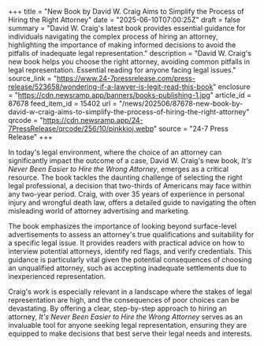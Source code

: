 +++
title = "New Book by David W. Craig Aims to Simplify the Process of Hiring the Right Attorney"
date = "2025-06-10T07:00:25Z"
draft = false
summary = "David W. Craig's latest book provides essential guidance for individuals navigating the complex process of hiring an attorney, highlighting the importance of making informed decisions to avoid the pitfalls of inadequate legal representation."
description = "David W. Craig's new book helps you choose the right attorney, avoiding common pitfalls in legal representation. Essential reading for anyone facing legal issues."
source_link = "https://www.24-7pressrelease.com/press-release/523658/wondering-if-a-lawyer-is-legit-read-this-book"
enclosure = "https://cdn.newsramp.app/banners/books-publishing-1.jpg"
article_id = 87678
feed_item_id = 15402
url = "/news/202506/87678-new-book-by-david-w-craig-aims-to-simplify-the-process-of-hiring-the-right-attorney"
qrcode = "https://cdn.newsramp.app/24-7PressRelease/qrcode/256/10/pinkkioj.webp"
source = "24-7 Press Release"
+++

<p>In today's legal environment, where the choice of an attorney can significantly impact the outcome of a case, David W. Craig's new book, <em>It's Never Been Easier to Hire the Wrong Attorney</em>, emerges as a critical resource. The book tackles the daunting challenge of selecting the right legal professional, a decision that two-thirds of Americans may face within any two-year period. Craig, with over 35 years of experience in personal injury and wrongful death law, offers a detailed guide to navigating the often misleading world of attorney advertising and marketing.</p><p>The book emphasizes the importance of looking beyond surface-level advertisements to assess an attorney's true qualifications and suitability for a specific legal issue. It provides readers with practical advice on how to interview potential attorneys, identify red flags, and verify credentials. This guidance is particularly vital given the potential consequences of choosing an unqualified attorney, such as accepting inadequate settlements due to inexperienced representation.</p><p>Craig's work is especially relevant in a landscape where the stakes of legal representation are high, and the consequences of poor choices can be devastating. By offering a clear, step-by-step approach to hiring an attorney, <em>It's Never Been Easier to Hire the Wrong Attorney</em> serves as an invaluable tool for anyone seeking legal representation, ensuring they are equipped to make decisions that best serve their legal needs and interests.</p>